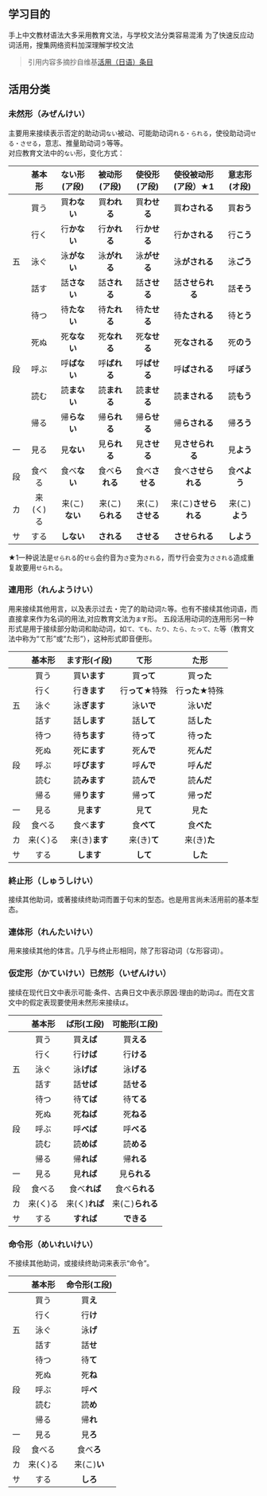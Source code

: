 ## 学习目的
手上中文教材语法大多采用教育文法，与学校文法分类容易混淆
为了快速反应动词活用，搜集网络资料加深理解学校文法
> 引用内容多摘抄自维基[活用（日语）条目](https://zh.wikipedia.org/wiki/%E6%B4%BB%E7%94%A8_(%E6%97%A5%E8%AA%9E)) 

## 活用分类
### 未然形（みぜんけい）
主要用来接续表示否定的助动词`ない`被动、可能助动词`れる‧られる`，使役助动词`せる‧させる`，意志、推量助动词`う`等等。  
对应教育文法中的`ない`形，变化方式：  

|   |基本形  |ない形(ア段)		|被动形(ア段)		|使役形(ア段)		|使役被动形(ア段）★1	|意志形(オ段)		|
|:-:|:-----:|:-------------:|:-------------:|:-------------:|:-----------------:|:-------------:|
|   |買う	|買**わない**	|買**われる**	|買**わせる**	|買**わされる**		|買**おう**		|
|   |行く	|行**かない**	|行**かれる**	|行**かせる**	|行**かされる**		|行**こう**		|
|五	|泳ぐ	|泳**がない**	|泳**がれる**	|泳**がせる**	|泳**がされる**		|泳**ごう**		|
|   |話す	|話**さない**	|話**される**	|話**させる**	|話**させられる**		|話**そう**		|
|   |待つ	|待**たない**	|待**たれる**	|待**たせる**	|待**たされる**		|待**とう**		|
|   |死ぬ	|死**なない**	|死**なれる**	|死**なせる**	|死**なされる**		|死**のう**		|
|段	|呼ぶ	|呼**ばない**	|呼**ばれる**	|呼**ばせる**	|呼**ばされる**		|呼**ぼう**		|
|   |読む	|読**まない**	|読**まれる**	|読**ませる**	|読**まされる**		|読**もう**		|
|   |帰る	|帰**らない**	|帰**られる**	|帰**らせる**	|帰**らされる**		|帰**ろう**		|
|一	|見る	|見**ない**		|見**られる**	|見**させる**	|見**させられる**		|見**よう**		|
|段	|食べる  |食べ**ない**	|食べ**られる**	|食べ**させる**	|食べ**させられる**	|食**べよう**	|
|カ	|来(く)る|来(こ)**ない**	|来(こ)**られる**	|来(こ)**させる**	|来(こ)**させられる**	|来(こ)**よう**	|
|サ	|する	|**しない**		|**される**		|**させる**		|**させられる**		|**しよう**		|

★1一种说法是`せられる`的`せら`会约音为`さ`变为`される`，而サ行会变为`さされる`造成重复故要用`せられる`。

### 連用形（れんようけい）  
用来接续其他用言，以及表示过去・完了的助动词`た`等。也有不接续其他词语，而直接拿来作为名词的用法,对应教育文法为`ます`形。
五段活用动词的连用形另一种形式是用于接续部分助词和助动词，如`て、ても、たり、たら、たって、た`等（教育文法中称为“て形”或“た形”），这种形式即音便形。

|	|基本形	|ます形(イ段)		|て形			|た形			|
|:-:|:-----:|:-------------:|:-------------:|:-------------:|
|	|買う	|買**います**	|買**って**		|買**った**		|
|	|行く	|行**きます**	|行**って**★特殊	|行**った**★特殊	|
|五	|泳ぐ	|泳**ぎます**	|泳**いで**		|泳**いだ**		|
|	|話す	|話**します**	|話**して**		|話**した**		|
|	|待つ	|待**ちます**	|待**って**		|待**った**		|
|	|死ぬ	|死**にます**	|死**んで**		|死**んだ**		|
|段	|呼ぶ	|呼**びます**	|呼**んで**		|呼**んだ**		|
|  	|読む	|読**みます**	|読**んで**		|読**んだ**		|
|  	|帰る	|帰**ります**	|帰**って**		|帰**っだ**		|
|一	|見る	|見**ます**		|見**て**		|見**た**		|
|段	|食べる	|食べ**ます**	|食**べて**		|食**べた**		|
|カ	|来(く)る|来(き)**ます**	|来(き)**て**	|来(き)**た**	|
|サ	|する	|**します**		|**して**		|**した**		|

### 終止形（しゅうしけい）  
接续其他助词，或著接续终助词而置于句末的型态。也是用言尚未活用前的基本型态。

### 連体形（れんたいけい） 
用来接续其他的体言。几乎与终止形相同，除了形容动词（な形容词）。

### 仮定形（かていけい）已然形（いぜんけい）
接续在现代日文中表示可能‧条件、古典日文中表示原因‧理由的助词`ば`。而在文言文中的假定表现要使用未然形来接续`ば`。

|	|基本形	|ば形(エ段)		|可能形(エ段)		|
|:-:|:-----:|:-------------:|:-------------:|
|	|買う	|買**えば**		|買**える**		|
|  	|行く	|行**けば**		|行**ける**		|
|五	|泳ぐ	|泳**げば**		|泳**げる**		|
|	|話す	|話**せば**		|話**せる**		|
|	|待つ	|待**てば**		|待**てる**		|
|	|死ぬ	|死**ねば**		|死**ねる**		|
|段	|呼ぶ	|呼**べば**		|呼**べる**		|
|  	|読む	|読**めば**		|読**める**		|
|  	|帰る	|帰**れば**		|帰**れる**		|
|一	|見る	|見**れば**		|見**られる**	|
|段	|食べる	|食べ**れば**	|食べ**られる**	|
|カ	|来(く)る|来(く)**れば**	|来(こ)**られる**	|
|サ	|する	|**すれば**		|**できる**		|

### 命令形（めいれいけい）
不接续其他助词，或接续终助词来表示“命令”。

|	|基本形	|命令形(エ段)	|
|:-:|:-----:|:---------:|
|  	|買う	|買**え**	|
|  	|行く	|行**け**	|
|五	|泳ぐ	|泳**げ**	|
|  	|話す	|話**せ**	|
|  	|待つ	|待**て**	|
|  	|死ぬ	|死**ね**	|
|段	|呼ぶ	|呼**べ**	|
|  	|読む	|読**め**	|
|  	|帰る	|帰**れ**	|
|一	|見る	|見**ろ**	|
|段	|食べる	|食べ**ろ**	|
|カ	|来(く)る|来(こ)**い**|
|サ	|する	|**しろ**	|
